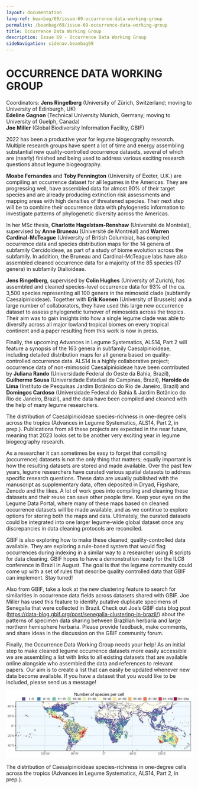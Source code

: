```yaml
---
layout: documentation
lang-ref: beanbag/69/issue-69-occurrence-data-working-group
permalink: /beanbag/69/issue-69-occurrence-data-working-group
title: Occurrence Data Working Group
description: Issue 69 - Occurrence Data Working Group
sideNavigation: sidenav.beanbag69
---
```


# OCCURRENCE DATA WORKING GROUP

Coordinators:
**Jens Ringelberg** (University of Zürich, Switzerland; moving to University of Edinburgh, UK)\
**Edeline Gagnon** (Technical University Munich, Germany; moving to University of Guelph, Canada)\
**Joe Miller** (Global Biodiversity Information Facility, GBIF)

2022 has been a productive year for legume biogeography research. Multiple research groups have spent a lot of time and energy assembling substantial new quality-controlled occurrence datasets, several of which are (nearly) finished and being used to address various exciting research questions about legume biogeography.

**Moabe Fernandes** and **Toby Pennington** (University of Exeter, U.K.) are compiling an occurrence dataset for all legumes in the Americas. They are progressing well, have assembled data for almost 90% of their target species and are already producing extinction risk assessments and mapping areas with high densities of threatened species. Their next step will be to combine their occurrence data with phylogenetic information to investigate patterns of phylogenetic diversity across the Americas.

In her MSc thesis, **Charlotte Hagelstam-Renshaw** (Université de Montréal), supervised by **Anne Bruneau** (Université de Montréal) and **Warren Cardinal-McTeague** (University of British Columbia), has compiled occurrence data and species distribution maps for the 14 genera of subfamily Cercidoideae, as part of a study of biome evolution across the subfamily. In addition, the Bruneau and Cardinal-McTeague labs have also assembled cleaned occurrence data for a majority of the 85 species (17 genera) in subfamily Dialioideae.

**Jens Ringelberg**, supervised by **Colin Hughes** (University of Zurich), has assembled and cleaned species-level occurrence data for 93% of the ca. 3,500 species representing all 100 genera in the mimosoid clade (subfamily Caesalpinioideae). Together with **Erik Koenen** (University of Brussels) and a large number of collaborators, they have used this large new occurrence dataset to assess phylogenetic turnover of mimosoids across the tropics. Their aim was to gain insights into how a single legume clade was able to diversify across all major lowland tropical biomes on every tropical continent and a paper resulting from this work is now in press.

Finally, the upcoming Advances in Legume Systematics, ALS14, Part 2 will feature a synopsis of the 163 genera in subfamily Caesalpinioideae, including detailed distribution maps for all genera based on quality-controlled occurrence data. ALS14 is a highly collaborative project; occurrence data of non-mimosoid Caesalpinioideae have been contributed by **Juliana Rando** (Universidade Federal do Oeste da Bahia, Brazil), **Guilherme Sousa** (Universidade Estadual de Campinas, Brazil), **Haroldo de Lima** (Instituto de Pesquisas Jardim Botânico do Rio de Janeiro, Brazil) and **Domingos Cardoso** (Universidade Federal do Bahia & Jardim Botânico do Rio de Janeiro, Brazil), and the data have been compiled and cleaned with the help of many legume researchers.

The distribution of Caesalpinioideae species-richness in one-degree cells across the tropics (Advances in Legume Systematics, ALS14, Part 2, in prep.).
Publications from all these projects are expected in the near future, meaning that 2023 looks set to be another very exciting year in legume biogeography research.

As a researcher it can sometimes be easy to forget that compiling (occurrence) datasets is not the only thing that matters; equally important is how the resulting datasets are stored and made available. Over the past few years, legume researchers have curated various spatial datasets to address specific research questions. These data are usually published with the manuscript as supplementary data, often deposited in Dryad, Figshare, Zenodo and the likes. A lot of work goes into compiling and cleaning these datasets and their reuse can save other people time. Keep your eyes on the Legume Data Portal, where many of these maps based on cleaned occurrence datasets will be made available, and as we continue to explore options for storing both the maps and data. Ultimately, the curated datasets could be integrated into one larger legume-wide global dataset once any discrepancies in data cleaning protocols are reconciled.

GBIF is also exploring how to make these cleaned, quality-controlled data available. They are exploring a rule-based system that would flag occurrences during indexing in a similar way to a researcher using R scripts for data cleaning. GBIF hopes to have a demonstration ready for the ILC8 conference in Brazil in August. The goal is that the legume community could come up with a set of rules that describe quality controlled data that GBIF can implement. Stay tuned!

Also from GBIF, take a look at the new clustering feature to search for similarities in occurrence data fields across datasets shared with GBIF. Joe Miller has used this feature to identify putative duplicate specimens of Senegalia that were collected in Brazil. Check out Joe’s GBIF data blog post (https://data-blog.gbif.org/post/senegalia-clustering-in-brazil/) about the patterns of specimen data sharing between Brazilian herbaria and large northern hemisphere herbaria. Please provide feedback, make comments, and share ideas in the discussion on the GBIF community forum.

Finally, the Occurrence Data Working Group needs your help! As an initial step to make cleaned legume occurrence datasets more easily accessible we are assembling a list with links to all existing datasets that are available online alongside who assembled the data and references to relevant papers. Our aim is to create a list that can easily be updated whenever new data become available. If you have a dataset that you would like to be included, please send us a message!

![The distribution of Caesalpinioideae species-richness in one-degree cells across the tropics(Advances in Legume Systematics, ALS14, Part 2, in prep.).](/assets/images/69/occurrence-data-1.png)

The distribution of Caesalpinioideae species-richness in one-degree cells across the tropics (Advances in Legume Systematics, ALS14, Part 2, in prep.).
